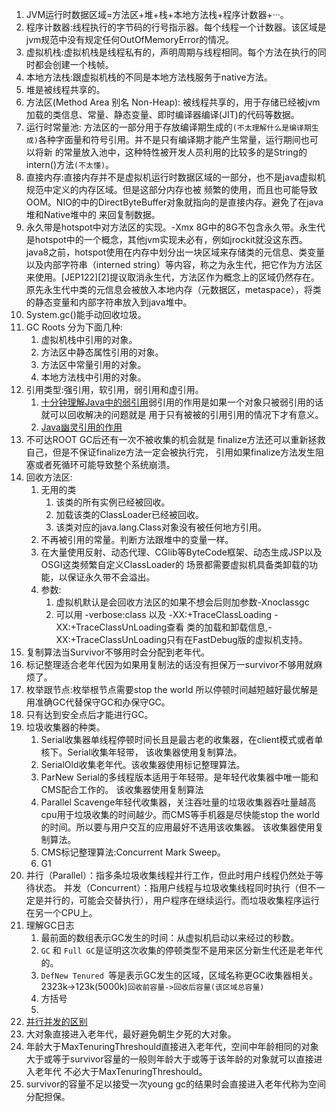1. JVM运行时数据区域=方法区+堆+栈+本地方法栈+程序计数器+···。  
1. 程序计数器:线程执行的字节码的行号指示器。每个线程一个计数器。该区域是jvm规范中没有规定任何OutOfMemoryError的情况。    
1. 虚拟机栈:虚拟机栈是线程私有的，声明周期与线程相同。每个方法在执行的同时都会创建一个栈帧。    
1. 本地方法栈:跟虚拟机栈的不同是本地方法栈服务于native方法。    
1. 堆是被线程共享的。    
1. 方法区(Method Area 别名 Non-Heap): 被线程共享的，用于存储已经被jvm加载的类信息、常量、静态变量、即时编译器编译(JIT)的代码等数据。      
1. 运行时常量池: 方法区的一部分用于存放编译期生成的`(不太理解什么是编译期生成)`各种字面量和符号引用。并不是只有编译期才能产生常量，运行期间也可以将新
的常量放入池中，这种特性被开发人员利用的比较多的是String的intern()方法`(不太懂)`。
1. 直接内存:直接内存并不是虚拟机运行时数据区域的一部分，也不是java虚拟机规范中定义的内存区域。但是这部分内存也被
频繁的使用，而且也可能导致OOM。NIO的中的DirectByteBuffer对象就指向的是直接内存。避免了在java堆和Native堆中的
来回复制数据。     
1. 永久带是hotspot中对方法区的实现。-Xmx 8G中的8G不包含永久带。永生代是hotspot中的一个概念，其他jvm实现未必有，例如jrockit就没这东西。java8之前，hotspot使用在内存中划分出一块区域来存储类的元信息、类变量以及内部字符串（interned string）等内容，称之为永生代，把它作为方法区来使用。[JEP122][2]提议取消永生代，方法区作为概念上的区域仍然存在。原先永生代中类的元信息会被放入本地内存（元数据区，metaspace），将类的静态变量和内部字符串放入到java堆中。     
1. System.gc()能手动回收垃圾。    
1. GC Roots 分为下面几种:
    1. 虚拟机栈中引用的对象。   
    1. 方法区中静态属性引用的对象。   
    1. 方法区中常量引用的对象。   
    1. 本地方法栈中引用的对象。   
1. 引用类型:强引用，软引用，弱引用和虚引用。   
    1. [十分钟理解Java中的弱引用](https://www.jianshu.com/p/a7aaaf1bd7be)弱引用的作用是如果一个对象只被弱引用的话就可以回收解决的问题就是
    用于只有被被的引用引用的情况下才有意义。     
    1. [Java幽灵引用的作用](https://blog.csdn.net/imzoer/article/details/8044900)     
1. 不可达ROOT GC后还有一次不被收集的机会就是 finalize方法还可以重新拯救自己，但是不保证finalize方法一定会被执行完，
引用如果finalize方法发生阻塞或者死循环可能导致整个系统崩溃。    
1. 回收方法区:     
    1. 无用的类    
        1. 该类的所有实例已经被回收。   
        1. 加载该类的ClassLoader已经被回收。    
        1. 该类对应的java.lang.Class对象没有被任何地方引用。    
    1. 不再被引用的常量。判断方法跟堆中的变量一样。    
    1. 在大量使用反射、动态代理、CGlib等ByteCode框架、动态生成JSP以及OSGI这类频繁自定义ClassLoader的
    场景都需要虚拟机具备类卸载的功能，以保证永久带不会溢出。    
    1. 参数:
        1. 虚拟机默认是会回收方法区的如果不想会后则加参数-Xnoclassgc
        1. 可以用 -verbose:class 以及 -XX:+TraceClassLoading -XX:+TraceClassUnLoading查看
        类的加载和卸载信息,-XX:+TraceClassUnLoading只有在FastDebug版的虚拟机支持。    
1. 复制算法当Survivor不够用时会分配到老年代。    
1. 标记整理适合老年代因为如果用复制法的话没有担保万一survivor不够用就麻烦了。   
1. 枚举跟节点:枚举根节点需要stop the world 所以停顿时间越短越好最优解是用准确GC代替保守GC和办保守GC。    
1. 只有达到安全点后才能进行GC。    
1. 垃圾收集器的种类。    
    1. Serial收集器单线程停顿时间长且是最古老的收集器，在client模式或者单核下。Serial收集年轻带，    该收集器使用复制算法。   
    1. SerialOld收集老年代。该收集器使用标记整理算法。    
    1. ParNew  Serial的多线程版本适用于年轻带。是年轻代收集器中唯一能和CMS配合工作的。     该收集器使用复制算法             
    1. Parallel Scavenge年轻代收集器，关注吞吐量的垃圾收集器吞吐量越高cpu用于垃圾收集的时间越少。而CMS等手机器是尽快能stop the world的时间。所以要与用户交互的应用最好不选用该收集器。    该收集器使用复制算法。     
    1. CMS标记整理算法:Concurrent Mark Sweep。     
    1. G1
1. 并行（Parallel）：指多条垃圾收集线程并行工作，但此时用户线程仍然处于等待状态。
并发（Concurrent）：指用户线程与垃圾收集线程同时执行（但不一定是并行的，可能会交替执行），用户程序在继续运行。而垃圾收集程序运行在另一个CPU上。     
1. 理解GC日志    
    1. 最前面的数组表示GC发生的时间：从虚拟机启动以来经过的秒数。    
    1. `GC` 和 `Full GC`是证明这次收集的停顿类型不是用来区分新生代还是老年代的。    
    1. `DefNew Tenured `等是表示GC发生的区域，区域名称更GC收集器相关。 2323k->123k(5000k)`回收前容量->回收后容量(该区域总容量)`    
    1. 方括号    
    1. 
1. [并行并发的区别](https://www.zhihu.com/question/33515481)          
1. 大对象直接进入老年代，最好避免朝生夕死的大对象。     
1. 年龄大于MaxTenuringThreshould直接进入老年代，空间中年龄相同的对象大于或等于survivor容量的一般则年龄大于或等于该年龄的对象就可以直接进入老年代
不必大于MaxTenuringThreshould。     
1. survivor的容量不足以接受一次young gc的结果时会直接进入老年代称为空间分配担保。    



            
